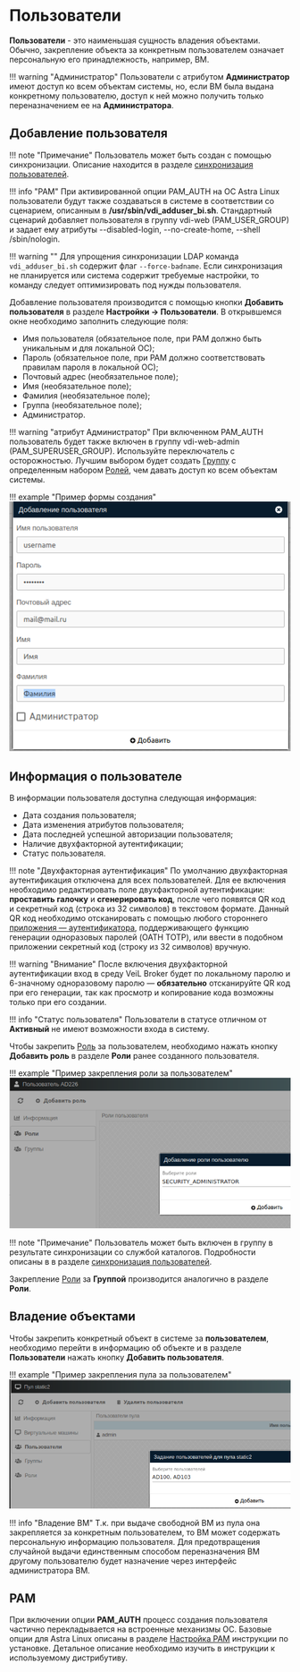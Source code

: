 # Пользователи

**Пользователи** - это наименьшая сущность владения объектами. Обычно, закрепление объекта за конкретным пользователем
означает персональную его принадлежность, например, ВМ.

!!! warning "Администратор"
    Пользователи с атрибутом **Администратор** имеют доступ ко всем объектам системы, но, если ВМ была выдана 
    конкретному пользователю, доступ к ней можно получить только переназначением ее на **Администратора**.

## Добавление пользователя

!!! note "Примечание"
    Пользователь может быть создан с помощью синхронизации. Описание находится в 
    разделе [синхронизация пользователей](../active_directory/ad_extend.md).

!!! info "PAM"
    При активированной опции PAM_AUTH на ОС Astra Linux пользователи будут также создаваться в системе в соответствии
    со сценарием, описанным в **/usr/sbin/vdi_adduser_bi.sh**. Стандартный сценарий добавляет пользователя в группу vdi-web
    (PAM_USER_GROUP) и задает ему атрибуты --disabled-login, --no-create-home, --shell /sbin/nologin.

!!! warning ""
    Для упрощения синхронизации LDAP команда `vdi_adduser_bi.sh` содержит флаг `--force-badname`. Если синхронизация не
    планируется или система содержит требуемые настройки, то команду следует оптимизировать под нужды пользователя.

Добавление пользователя производится с помощью кнопки **Добавить пользователя** в разделе **Настройки -> Пользователи**.
В открывшемся окне необходимо заполнить следующие поля:

   - Имя пользователя (обязательное поле, при PAM должно быть уникальным и для локальной ОС);
   - Пароль (обязательное поле, при PAM должно соответствовать правилам пароля в локальной ОС);
   - Почтовый адрес (необязательное поле);
   - Имя (необязательное поле);
   - Фамилия (необязательное поле);
   - Группа (необязательное поле);
   - Администратор.

!!! warning "атрибут Администратор"
    При включенном PAM_AUTH пользователь будет также включен в группу vdi-web-admin (PAM_SUPERUSER_GROUP).
    Используйте переключатель с осторожностью. Лучшим выбором будет создать [Группу](./groups.md) с определенным 
    набором [Ролей](./roles.md), чем давать доступ ко всем объектам системы.

!!! example "Пример формы создания"
    ![image](../../_assets/vdi/auth/create_user.png)

## Информация о пользователе

В информации пользователя доступна следующая информация:

   - Дата создания пользователя;
   - Дата изменения атрибутов пользователя;
   - Дата последней успешной авторизации пользователя;
   - Наличие двухфакторной аутентификации;
   - Статус пользователя.

!!! note "Двухфакторная аутентификация" 
    По умолчанию двухфакторная аутентификация отключена для всех пользователей.
    Для ее включения необходимо редактировать поле двухфакторной аутентификации: 
    **проставить галочку** и **сгенерировать код**, после чего появятся QR код и секретный код (строка из 32 символов) 
    в текстовом формате. Данный QR код необходимо отсканировать с помощью любого стороннего 
    [приложения — аутентификатора](../faq/2fa.md), поддерживающего функцию генерации одноразовых паролей (OATH TOTP), 
    или ввести в подобном приложении секретный код (строку из 32 символов) вручную.

!!! warning "Внимание"
    После включения двухфакторной аутентификации вход в среду VeiL Broker будет по локальному паролю и 
    6-значному одноразовому паролю — **обязательно** отсканируйте QR код при его генерации, так как просмотр и 
    копирование кода возможны только при его создании.

!!! info "Статус пользователя"
    Пользователи в статусе отличном от **Активный** не имеют возможности входа в систему.

Чтобы закрепить [Роль](./roles.md) за пользователем, необходимо нажать кнопку **Добавить роль** в разделе **Роли**
ранее созданного пользователя.

!!! example "Пример закрепления роли за пользователем"
    ![image](../../_assets/vdi/auth/user_role.png)

!!! note "Примечание"
    Пользователь может быть включен в группу в результате синхронизации со службой каталогов. Подробности описаны в 
    в разделе [синхронизация пользователей](../active_directory/info.md).

Закрепление [Роли](./roles.md) за **Группой** производится аналогично в разделе **Роли**.


## Владение объектами

Чтобы закрепить конкретный объект в системе за **пользователем**, необходимо перейти в информацию об объекте и в разделе 
**Пользователи** нажать кнопку **Добавить пользователя**.

!!! example "Пример закрепления пула за пользователем"
    ![image](../../_assets/vdi/auth/pool_user.png)

!!! info "Владение ВМ"
    Т.к. при выдаче свободной ВМ из пула она закрепляется за конкретным пользователем, то ВМ может содержать 
    персональную информацию пользователя. Для предотвращения случайной выдачи единственным способом
    переназначения ВМ другому пользователю будет назначение через интерфейс администратора ВМ.


## PAM

При включении опции **PAM_AUTH** процесс создания пользователя частично перекладывается на встроенные механизмы ОС.
Базовые опции для Astra Linux описаны в разделе [Настройка PAM](../engineer_guide/install/base/PAM.md) инструкции по установке.
Детальное описание необходимо изучить в инструкции к используемому дистрибутиву.